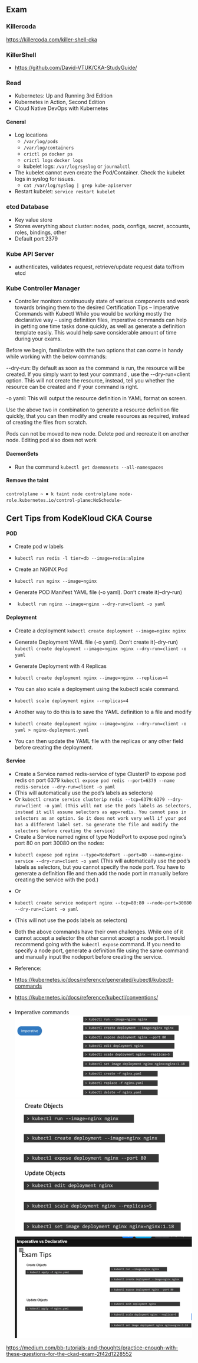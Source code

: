 ## Exam 

### Killercoda
https://killercoda.com/killer-shell-cka

### KillerShell
- https://github.com/David-VTUK/CKA-StudyGuide/

### Read
- Kubernetes: Up and Running 3rd Edition
- Kubernetes in Action, Second Edition
- Cloud Native DevOps with Kubernetes


#### General 
- Log locations 
  - `/var/log/pods`
  - `/var/log/containers`
  - `crictl ps`  `docker ps`
  - `crictl logs` `docker logs`
  - kubelet logs: `/var/log/syslog` or `journalctl`
- The kubelet cannot even create the Pod/Container. Check the kubelet logs in syslog for issues. 
  - ``cat /var/log/syslog | grep kube-apiserver``
- Restart kubelet: `service restart kubelet`

### etcd Database
- Key value store
- Stores everything about cluster: nodes, pods, configs, secret, accounts, roles, bindings, other
- Default port 2379
### Kube API Server
- authenticates, validates request, retrieve/update request data to/from etcd

### Kube Controller Manager
- Controller monitors  continuously state of various components and work towards bringing them to the desired 
Certification Tips – Imperative Commands with Kubectl
While you would be working mostly the declarative way – using definition files, imperative commands can help in getting one time tasks done quickly, as well as generate a definition template easily. This would help save considerable amount of time during your exams.

Before we begin, familiarize with the two options that can come in handy while working with the below commands:

--dry-run: By default as soon as the command is run, the resource will be created. If you simply want to test your command , use the --dry-run=client option. This will not create the resource, instead, tell you whether the resource can be created and if your command is right.

-o yaml: This will output the resource definition in YAML format on screen.

Use the above two in combination to generate a resource definition file quickly, that you can then modify and create resources as required, instead of creating the files from scratch.


Pods can not be moved to new node. Delete pod and recreate it on another node.
Editing pod also does not work

#### DaemonSets 
- Run the command `kubectl get daemonsets --all-namespaces`


#### Remove the taint
`controlplane ~ ✖ k taint node controlplane node-role.kubernetes.io/control-plane:NoSchedule-`

## Cert Tips from KodeKloud CKA Course 
#### POD

* Create pod w labels 
- `kubectl run redis -l tier=db --image=redis:alpine`

* Create an NGINX Pod
- `kubectl run nginx --image=nginx`

* Generate POD Manifest YAML file (-o yaml). Don’t create it(–dry-run)
- ` kubectl run nginx --image=nginx --dry-run=client -o yaml`

#### Deployment
* Create a deployment
 `kubectl create deployment --image=nginx nginx`

* Generate Deployment YAML file (-o yaml). Don’t create it(–dry-run)
 `kubectl create deployment --image=nginx nginx --dry-run=client -o yaml`

* Generate Deployment with 4 Replicas

* `kubectl create deployment nginx --image=nginx --replicas=4`

* You can also scale a deployment using the kubectl scale command.

* `kubectl scale deployment nginx --replicas=4`

* Another way to do this is to save the YAML definition to a file and modify

* `kubectl create deployment nginx --image=nginx --dry-run=client -o yaml > nginx-deployment.yaml`

* You can then update the YAML file with the replicas or any other field before creating the deployment.

#### Service
* Create a Service named redis-service of type ClusterIP to expose pod redis on port 6379
 `kubectl expose pod redis --port=6379 --name redis-service --dry-run=client -o yaml`
* (This will automatically use the pod’s labels as selectors)
* Or
 `kubectl create service clusterip redis --tcp=6379:6379 --dry-run=client -o yaml (This will not use the pods labels as selectors, instead it will assume selectors as app=redis. You cannot pass in selectors as an option. So it does not work very well if your pod has a different label set. So generate the file and modify the selectors before creating the service)`
* Create a Service named nginx of type NodePort to expose pod nginx’s port 80 on port 30080 on the nodes:
- `kubectl expose pod nginx --type=NodePort --port=80 --name=nginx-service --dry-run=client -o yaml`
(This will automatically use the pod’s labels as selectors, but you cannot specify the node port. You have to generate a definition file and then add the node port in manually before creating the service with the pod.)
* Or
- `kubectl create service nodeport nginx --tcp=80:80 --node-port=30080 --dry-run=client -o yaml`

* (This will not use the pods labels as selectors)

* Both the above commands have their own challenges. While one of it cannot accept a selector the other cannot accept a node port. I would recommend going with the `kubectl expose` command. If you need to specify a node port, generate a definition file using the same command and manually input the nodeport before creating the service.

* Reference:
* https://kubernetes.io/docs/reference/generated/kubectl/kubectl-commands

* https://kubernetes.io/docs/reference/kubectl/conventions/

### 
- Imperative commands
![img.png](./images/img.png)
![img_1.png](./images/img_1.png)
![img_2.png](./images/img_2.png)



https://medium.com/bb-tutorials-and-thoughts/practice-enough-with-these-questions-for-the-ckad-exam-2f42d1228552 
